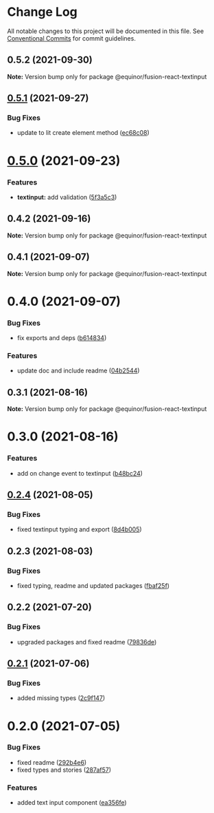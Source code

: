 # Change Log

All notable changes to this project will be documented in this file.
See [Conventional Commits](https://conventionalcommits.org) for commit guidelines.

## 0.5.2 (2021-09-30)

**Note:** Version bump only for package @equinor/fusion-react-textinput





## [0.5.1](https://github.com/equinor/fusion-react-components/compare/@equinor/fusion-react-textinput@0.5.0...@equinor/fusion-react-textinput@0.5.1) (2021-09-27)


### Bug Fixes

* update to lit create element method ([ec68c08](https://github.com/equinor/fusion-react-components/commit/ec68c08d5cbcba43a1b8ca064cccc73662f17421))





# [0.5.0](https://github.com/equinor/fusion-react-components/compare/@equinor/fusion-react-textinput@0.4.2...@equinor/fusion-react-textinput@0.5.0) (2021-09-23)


### Features

* **textinput:** add validation ([5f3a5c3](https://github.com/equinor/fusion-react-components/commit/5f3a5c3c3ebad502788bdea65857e1c6fde7b9e6))





## 0.4.2 (2021-09-16)

**Note:** Version bump only for package @equinor/fusion-react-textinput





## 0.4.1 (2021-09-07)

**Note:** Version bump only for package @equinor/fusion-react-textinput





# 0.4.0 (2021-09-07)


### Bug Fixes

* fix exports and deps ([b614834](https://github.com/equinor/fusion-react-components/commit/b614834c32db4fbb9b06407e53557109128ec95b))


### Features

* update doc and include readme ([04b2544](https://github.com/equinor/fusion-react-components/commit/04b25443398507b35c3b88bf90a26d56c5b1c460))





## 0.3.1 (2021-08-16)

**Note:** Version bump only for package @equinor/fusion-react-textinput





# 0.3.0 (2021-08-16)


### Features

* add on change event to textinput ([b48bc24](https://github.com/equinor/fusion-react-components/commit/b48bc24be5229224b714b5e9de626947c79c1ec4))





## [0.2.4](https://github.com/equinor/fusion-react-components/compare/@equinor/fusion-react-textinput@0.2.3...@equinor/fusion-react-textinput@0.2.4) (2021-08-05)


### Bug Fixes

* fixed textinput typing and export ([8d4b005](https://github.com/equinor/fusion-react-components/commit/8d4b00588c00c6247c33e9569a1ef34b870ea1d2))





## 0.2.3 (2021-08-03)


### Bug Fixes

* fixed typing, readme and updated packages ([fbaf25f](https://github.com/equinor/fusion-react-components/commit/fbaf25f7539d349c5f0fb3bd3a1a22b2b055b754))





## 0.2.2 (2021-07-20)


### Bug Fixes

* upgraded packages and fixed readme ([79836de](https://github.com/equinor/fusion-react-components/commit/79836de53239f56e8d98de32959298dc0c10f2d1))





## [0.2.1](https://github.com/equinor/fusion-react-components/compare/@equinor/fusion-react-textinput@0.2.0...@equinor/fusion-react-textinput@0.2.1) (2021-07-06)


### Bug Fixes

* added missing types ([2c9f147](https://github.com/equinor/fusion-react-components/commit/2c9f147834c37f18ac0f392abd8cff16a9f0f99d))





# 0.2.0 (2021-07-05)


### Bug Fixes

* fixed readme ([292b4e6](https://github.com/equinor/fusion-react-components/commit/292b4e6e1be7838f00157e461694001a9d7b4cbf))
* fixed types and stories ([287af57](https://github.com/equinor/fusion-react-components/commit/287af578df018f80b3961842fe07cb210ee61f1e))


### Features

* added text input component ([ea356fe](https://github.com/equinor/fusion-react-components/commit/ea356fe0bb454d7a36aaf90e2287e98f0abfd2ce))
